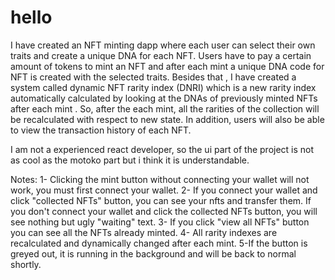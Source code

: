# hello

I have created an NFT minting dapp where each user can select their own traits and create a unique DNA for each NFT. Users have to pay a certain amount of tokens to mint an NFT and after each mint  a unique DNA code for NFT is created with the selected traits. Besides that , I have created a system called dynamic NFT rarity index (DNRI)  which is a new rarity index  automatically calculated by looking at the DNAs of previously minted NFTs after each mint . So, after the each mint, all the rarities of the collection will be recalculated with respect to new state. In addition, users will also be able to view the transaction history of each NFT.


I am not a experienced react developer, so the ui part of the project is not as cool as the motoko part but i think it is understandable. 


Notes:
1- Clicking the mint button without connecting your wallet will not work, you must first connect your wallet.
2- If you connect your wallet and click "collected NFTs" button, you can see your nfts and transfer them. If you don't connect your wallet and click the collected NFTs button, you will see nothing but ugly "waiting" text.
3- If you click "view all NFTs" button you can see all the NFTs already minted.
4- All rarity indexes are recalculated and dynamically changed after each mint.
5-If the button is greyed out, it is running in the background and will be back to normal shortly.
